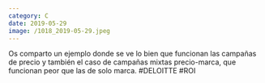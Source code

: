 ```yaml
--- 
category: C 
date: 2019-05-29 
image: /1018_2019-05-29.jpeg 
--- 
```


Os comparto un ejemplo donde se ve lo bien que funcionan las campañas de precio y también el caso de campañas mixtas precio-marca, que funcionan peor que las de solo marca. #DELOITTE #ROI
